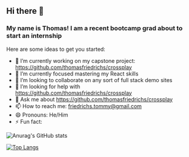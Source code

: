 ## Hi there 👋

### My name is Thomas! I am a recent bootcamp grad about to start an internship

Here are some ideas to get you started:

- 🔭 I’m currently working on my capstone project: https://github.com/thomasfriedrichs/crossplay
- 🌱 I’m currently focused mastering my React skills
- 👯 I’m looking to collaborate on any sort of full stack demo sites
- 🤔 I’m looking for help with https://github.com/thomasfriedrichs/crossplay
- 💬 Ask me about https://github.com/thomasfriedrichs/crossplay
- 📫 How to reach me: friedrichs.tommy@gmail.com
- 😄 Pronouns: He/Him
- ⚡ Fun fact: 

![Anurag's GitHub stats](https://github-readme-stats.vercel.app/api?ThomasFriedrichs=anuraghazra&show_icons=true&theme=tokyonight)

[![Top Langs](https://github-readme-stats.vercel.app/api/top-langs/?ThomasFriedrichs=anuraghazra&layout=compact)](https://github.com/anuraghazra/github-readme-stats)


